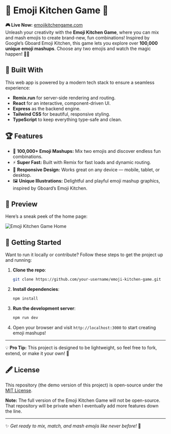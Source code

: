 # 🌟 Emoji Kitchen Game 🌟

**🎮 Live Now:** [emojikitchengame.com](http://emojikitchengame.com)  
Unleash your creativity with the **Emoji Kitchen Game**, where you can mix and mash emojis to create brand-new, fun combinations! Inspired by Google’s Gboard Emoji Kitchen, this game lets you explore over **100,000 unique emoji mashups**. Choose any two emojis and watch the magic happen! 🎨✨

## 🚀 Built With
This web app is powered by a modern tech stack to ensure a seamless experience:
- **Remix.run** for server-side rendering and routing.
- **React** for an interactive, component-driven UI.
- **Express** as the backend engine.
- **Tailwind CSS** for beautiful, responsive styling.
- **TypeScript** to keep everything type-safe and clean.

## 🏆 Features
- 🧩 **100,000+ Emoji Mashups:** Mix two emojis and discover endless fun combinations.
- ⚡ **Super Fast:** Built with Remix for fast loads and dynamic routing.
- 🎨 **Responsive Design:** Works great on any device — mobile, tablet, or desktop.
- 🖼️ **Unique Illustrations:** Delightful and playful emoji mashup graphics, inspired by Gboard’s Emoji Kitchen.

## 📸 Preview
Here’s a sneak peek of the home page:

![Emoji Kitchen Game Home](https://github.com/user-attachments/assets/2c2e299a-035a-4ef8-82d8-c0a3b3f007b7)

## 🔧 Getting Started
Want to run it locally or contribute? Follow these steps to get the project up and running:

1. **Clone the repo**:
    ```bash
    git clone https://github.com/your-username/emoji-kitchen-game.git
    ```

2. **Install dependencies**:
    ```bash
    npm install
    ```

3. **Run the development server**:
    ```bash
    npm run dev
    ```

4. Open your browser and visit `http://localhost:3000` to start creating emoji mashups!

---

💡 **Pro Tip:** This project is designed to be lightweight, so feel free to fork, extend, or make it your own! 🚀

## 🖋️ License
This repository (the demo version of this project) is open-source under the [MIT License](https://github.com/suhas-sunder/EmojiKitchenGame/blob/main/LICENSE). 

**Note:** The full version of the Emoji Kitchen Game will not be open-source. That repository will be private when I eventually add more features down the line.

---

✨ *Get ready to mix, match, and mash emojis like never before!* 🎉
